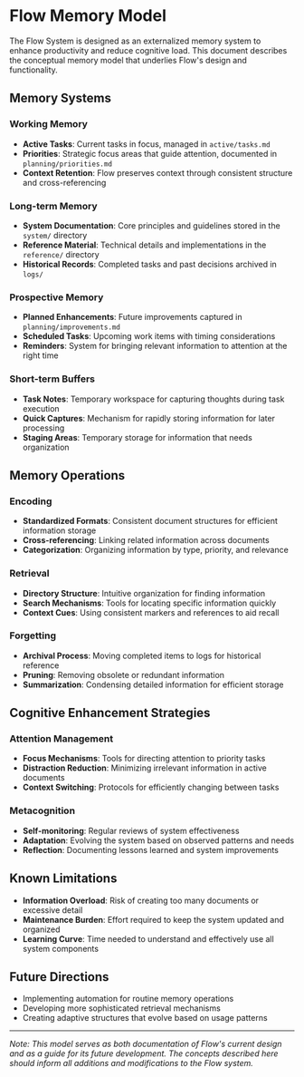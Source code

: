 # Flow Memory Model

The Flow System is designed as an externalized memory system to enhance productivity and reduce cognitive load. This document describes the conceptual memory model that underlies Flow's design and functionality.

## Memory Systems

### Working Memory
- **Active Tasks**: Current tasks in focus, managed in `active/tasks.md`
- **Priorities**: Strategic focus areas that guide attention, documented in `planning/priorities.md`
- **Context Retention**: Flow preserves context through consistent structure and cross-referencing

### Long-term Memory
- **System Documentation**: Core principles and guidelines stored in the `system/` directory
- **Reference Material**: Technical details and implementations in the `reference/` directory
- **Historical Records**: Completed tasks and past decisions archived in `logs/`

### Prospective Memory
- **Planned Enhancements**: Future improvements captured in `planning/improvements.md`
- **Scheduled Tasks**: Upcoming work items with timing considerations
- **Reminders**: System for bringing relevant information to attention at the right time

### Short-term Buffers
- **Task Notes**: Temporary workspace for capturing thoughts during task execution
- **Quick Captures**: Mechanism for rapidly storing information for later processing
- **Staging Areas**: Temporary storage for information that needs organization

## Memory Operations

### Encoding
- **Standardized Formats**: Consistent document structures for efficient information storage
- **Cross-referencing**: Linking related information across documents
- **Categorization**: Organizing information by type, priority, and relevance

### Retrieval
- **Directory Structure**: Intuitive organization for finding information
- **Search Mechanisms**: Tools for locating specific information quickly
- **Context Cues**: Using consistent markers and references to aid recall

### Forgetting
- **Archival Process**: Moving completed items to logs for historical reference
- **Pruning**: Removing obsolete or redundant information
- **Summarization**: Condensing detailed information for efficient storage

## Cognitive Enhancement Strategies

### Attention Management
- **Focus Mechanisms**: Tools for directing attention to priority tasks
- **Distraction Reduction**: Minimizing irrelevant information in active documents
- **Context Switching**: Protocols for efficiently changing between tasks

### Metacognition
- **Self-monitoring**: Regular reviews of system effectiveness
- **Adaptation**: Evolving the system based on observed patterns and needs
- **Reflection**: Documenting lessons learned and system improvements

## Known Limitations

- **Information Overload**: Risk of creating too many documents or excessive detail
- **Maintenance Burden**: Effort required to keep the system updated and organized
- **Learning Curve**: Time needed to understand and effectively use all system components

## Future Directions

- Implementing automation for routine memory operations
- Developing more sophisticated retrieval mechanisms
- Creating adaptive structures that evolve based on usage patterns

---

*Note: This model serves as both documentation of Flow's current design and as a guide for its future development. The concepts described here should inform all additions and modifications to the Flow system.* 